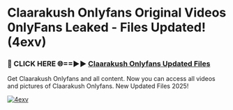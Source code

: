 # Claarakush Onlyfans Original Videos 0nlyFans Leaked - Files Updated! (4exv)

<h3>🔴 CLICK HERE 🌐==►► <a href="https://tinyurl.com/ehrbuxhb" rel="nofollow">Claarakush Onlyfans Updated Files</a></h3>

Get Claarakush Onlyfans and all content. Now you can access all videos and pictures of Claarakush Onlyfans. New Updated Files 2025!

[![4exv](https://i.imgur.com/lVYEuWS.gif)](https://tinyurl.com/ehrbuxhb)
